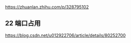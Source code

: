 https://zhuanlan.zhihu.com/p/328795102


## 22 端口占用
https://blog.csdn.net/u012922706/article/details/80252700